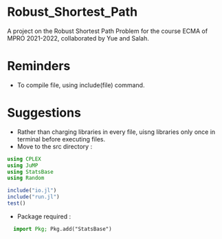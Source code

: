 # Robust_Shortest_Path
 A project on the Robust Shortest Path Problem for the course ECMA of MPRO 2021-2022, collaborated by Yue and Salah.



# Reminders

* To compile file, using include(file) command.


# Suggestions

* Rather than charging libraries in every file, uisng libraries only once in terminal before executing files. 
* Move to the src directory : 
  
```julia
using CPLEX 
using JuMP
using StatsBase
using Random

include("io.jl")
include("run.jl")
test()
```

* Package required : 
  
```julia
  import Pkg; Pkg.add("StatsBase")
```
